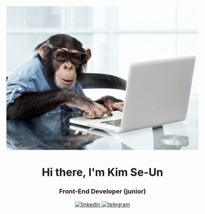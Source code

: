 <div id="header" align="center">
  <img src="./header.jpg" alt="theme">
  <h1>Hi there, I'm Kim Se-Un</h1>
  <h3>Front-End Developer (junior)</h3>
</div>
<div id="links" align="center">
  <a href="https://www.linkedin.com/in/se-un-kim-278542215/">
    <img src="https://shields.io./badge/Linkedin-skyblue?style=for-the-badge&logo=linkedin&logoColor=white&color=blue" alt="linkedin">
  </a>
  <a href="https://t.me/skim1994">
    <img src="https://shields.io./badge/Telegram-skyblue?style=for-the-badge&logo=Telegram&logoColor=white&color=blue" alt="telegram">
  </a>
</div>
